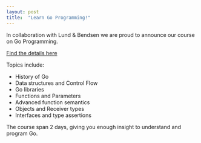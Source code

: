 ```yaml
---
layout: post
title:  "Learn Go Programming!"
---
```



In collaboration with Lund & Bendsen we are proud to announce our course on Go Programming.

[Find the details here](https://logb.dk/kurser/introduktion-til-programmering-med-go/)

Topics include:

* History of Go
* Data structures and Control Flow
* Go libraries
* Functions and Parameters
* Advanced function semantics
* Objects and Receiver types
* Interfaces and type assertions


The course span 2 days, giving you enough insight to understand and program Go.